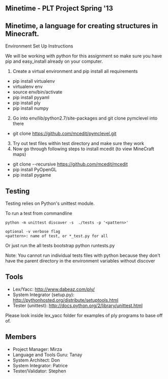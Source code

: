 ## Minetime - PLT Project Spring '13 ##

Minetime, a language for creating structures in Minecraft.
---------------------------------------------------------
Environment Set Up Instructions

We will be working with python for this assignment so make sure you have pip and
easy_install already on your computer.

1. Create a virtual environment and pip install all requirements
  * pip install virtualenv
  * virtualenv env
  * source env/bin/activate
  * pip install pyyaml
  * pip install ply
  * pip install numpy

2. Go into env/lib/python2.7/site-packages and git clone pymclevel into there
  * git clone https://github.com/mcedit/pymclevel.git
3. Try out test files within test directory and make sure they work
4. Now go through following steps to install mcedit (to view MineCraft maps)
  * git clone --recursive https://github.com/mcedit/mcedit
  * pip install PyOpenGL
  * pip install pygame

Testing
-------
Testing relies on Python's unittest module.

To run a test from commandline

    python -m unittest discover -s  ./tests -p '<pattern>'

    optional -v verbose flag
    <pattern>: name of test, or *_test.py for all

Or just run the all tests bootstrap
    python runtests.py

Note: You cannot run individual tests files with python because they don't have
the parent directory in the environment variables without discover

Tools
-----
* Lex/Yacc: http://www.dabeaz.com/ply/
* System Integrator (setup.py): http://pythonhosted.org/distribute/setuptools.html
* Tester (unittest): http://docs.python.org/2/library/unittest.html

Please look inside lex_yacc folder for examples of ply programs to base off of.

Members
-------
* Project Manager:            Mirza
* Language and Tools Guru:    Tanay
* System Architect:           Don
* System Integrator:          Patrice
* Tester/Validator:           Stephen
